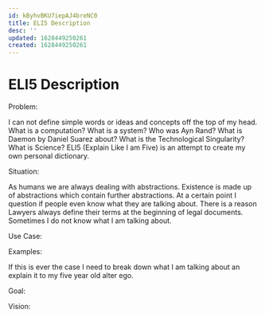 ```yaml
---
id: kByhvBKU7iepAJ4breNC0
title: ELI5 Description
desc: ''
updated: 1628449250261
created: 1628449250261
---
```

# ELI5 Description
Problem:

I can not define simple words or ideas and concepts off the top of my head. What is a computation? What is a system? Who was Ayn Rand? What is Daemon by Daniel Suarez about? What is the Technological Singularity? What is Science? ELI5 (Explain Like I am Five) is an attempt to create my own personal dictionary.

Situation:

As humans we are always dealing with abstractions. Existence is made up of abstractions which contain further abstractions. At a certain point I question if people even know what they are talking about. There is a reason Lawyers always define their terms at the beginning of legal documents. Sometimes I do not know what I am talking about.

Use Case:

Examples:

If this is ever the case I need to break down what I am talking about an explain it to my five year old alter ego.

Goal: 

Vision:
